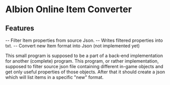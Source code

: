 # Albion Online Item Converter
## Features
-- Filter Item properties from source Json.
-- Writes filtered properties into txt.
-- Convert new Item format into Json (not implemented yet)

This small program is supposed to be a part of a back-end implementation for another (complete) program. This program, or rather implementation, supposed to filter source json file containing different in-game objects and get only useful properties of those objects. After that it should create a json which will list items in a specific "new" format.
